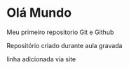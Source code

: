 # Olá Mundo
 Meu primeiro repositorio Git e Github

 Repositório criado durante aula gravada

 linha adicionada via site
